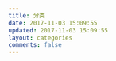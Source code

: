 ```yaml
---
title: 分类
date: 2017-11-03 15:09:55
updated: 2017-11-03 15:09:55
layout: categories
comments: false
---
```

